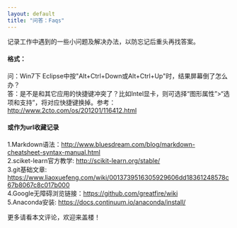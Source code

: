 ```yaml
---
layout: default
title: "问答：Faqs"
---
```

记录工作中遇到的一些小问题及解决办法，以防忘记后重头再找答案。

#### 格式：
问：Win7下 Eclipse中按"Alt+Ctrl+Down或Alt+Ctrl+Up"时，结果屏幕倒了怎么办？<br>
答：是不是和其它应用的快捷键冲突了？比如Intel显卡，则可选择“图形属性”>“选项和支持”，将对应快捷键换掉。参考：http://www.2cto.com/os/201201/116412.html

#### 或作为url收藏记录
1.Markdown语法：<http://www.bluesdream.com/blog/markdown-cheatsheet-syntax-manual.html><br>
2.sciket-learn官方教学: <http://scikit-learn.org/stable/><br>
3.git基础文章: <https://www.liaoxuefeng.com/wiki/0013739516305929606dd18361248578c67b8067c8c017b000><br>
4.Google无障碍浏览链接：<https://github.com/greatfire/wiki><br>
5.Anaconda安装: <https://docs.continuum.io/anaconda/install/><br>

更多请看本文评论，欢迎来盖楼！

<!-- Blog Comments -->
<div class="media">
  <!-- UY BEGIN -->
  <div id="uyan_frame">
  </div>
  <script type="text/javascript" src="http://v2.uyan.cc/code/uyan.js?uid=1511840">
  </script>
  <!-- UY END -->
</div>
